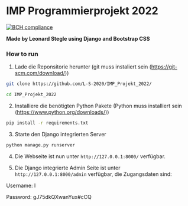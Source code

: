 # IMP Programmierprojekt 2022
[![BCH compliance](https://bettercodehub.com/edge/badge/L-S-2020/IMP_Projekt_2022?branch=master&token=0b4625151cb13ce475dfb5164c70c74cc9067cb0)](https://bettercodehub.com/)

**Made by Leonard Stegle using Django and Bootstrap CSS**

### How to run
1. Lade die Reponsitorie herunter (git muss instaliert sein (https://git-scm.com/download/))
```bash
git clone https://github.com/L-S-2020/IMP_Projekt_2022/
```
```bash
cd IMP_Projekt_2022
```
2. Installiere die benötigten Python Pakete (Python muss installiert sein (https://www.python.org/downloads/))
```bash
pip install -r requirements.txt
```
3. Starte den Django integrierten Server
```bash
python manage.py runserver
```
4. Die Webseite ist nun unter `http://127.0.0.1:8000/` verfügbar.

5. Die Django integrierte Admin Seite ist unter `http://127.0.0.1:8000/admin` verfügbar, die Zugangsdaten sind:

Username: l

Password: gJ75dkQXwanYux#cCQ
